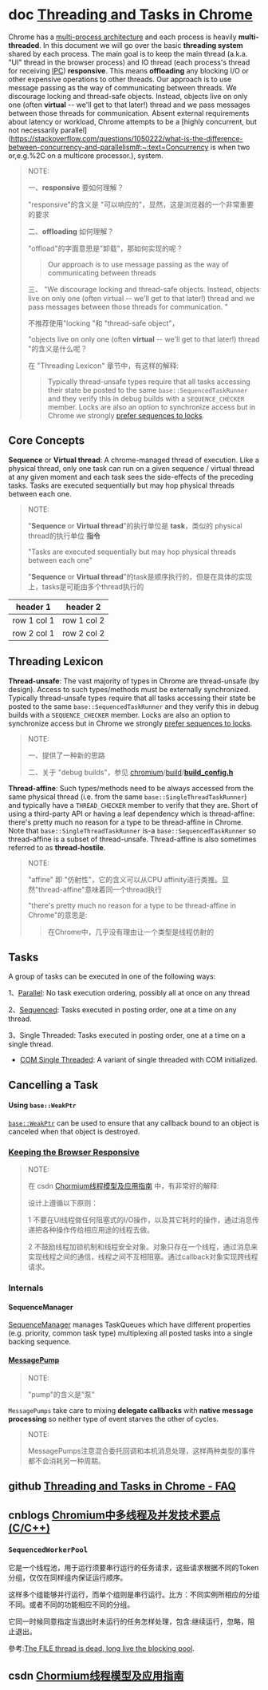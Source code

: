 # doc [Threading and Tasks in Chrome](https://github.com/chromium/chromium/blob/master/docs/threading_and_tasks.md)

Chrome has a [multi-process architecture](https://www.chromium.org/developers/design-documents/multi-process-architecture) and each process is heavily **multi-threaded**. In this document we will go over the basic **threading system** shared by each process. The main goal is to keep the main thread (a.k.a. "UI" thread in the browser process) and IO thread (each process's thread for receiving [IPC](https://en.wikipedia.org/wiki/Inter-process_communication)) **responsive**. This means **offloading** any blocking I/O or other expensive operations to other threads. Our approach is to use message passing as the way of communicating between threads. We discourage locking and thread-safe objects. Instead, objects live on only one (often **virtual** -- we'll get to that later!) thread and we pass messages between those threads for communication. Absent external requirements about latency or workload, Chrome attempts to be a [highly concurrent, but not necessarily parallel](https://stackoverflow.com/questions/1050222/what-is-the-difference-between-concurrency-and-parallelism#:~:text=Concurrency is when two or,e.g.%2C on a multicore processor.), system.

> NOTE: 
>
> 一、**responsive** 要如何理解？
>
> "responsive"的含义是 "可以响应的"，显然，这是浏览器的一个非常重要的要求
>
> 二、**offloading** 如何理解？
>
> "offload"的字面意思是"卸载"，那如何实现的呢？
>
> > Our approach is to use message passing as the way of communicating between threads
>
> 三、 "We discourage locking and thread-safe objects.  Instead, objects live on only one (often virtual -- we'll get to that later!) thread and we pass messages between those threads for communication. "
>
> 不推荐使用"locking "和 "thread-safe object"，
>
> "objects live on only one (often **virtual** -- we'll get to that later!) thread "的含义是什么呢？
>
> 在 "Threading Lexicon" 章节中，有这样的解释:
>
> > Typically thread-unsafe types require that all tasks accessing their state be posted to the same `base::SequencedTaskRunner` and they verify this in debug builds with a `SEQUENCE_CHECKER` member. Locks are also an option to synchronize access but in Chrome we strongly [prefer sequences to locks](https://github.com/chromium/chromium/blob/master/docs/threading_and_tasks.md#Using-Sequences-Instead-of-Locks).
>
> 



## Core Concepts

**Sequence** or **Virtual thread**: A chrome-managed thread of execution. Like a physical thread, only one task can run on a given sequence / virtual thread at any given moment and each task sees the side-effects of the preceding tasks. Tasks are executed sequentially but may hop physical threads between each one.

> NOTE: 
>
> "**Sequence** or **Virtual thread**"的执行单位是 **task**，类似的 physical thread的执行单位 **指令**
>
> "Tasks are executed sequentially but may hop physical threads between each one"
>
> "**Sequence** or **Virtual thread**"的task是顺序执行的，但是在具体的实现上，tasks是可能由多个thread执行的



header 1 | header 2
---|---
row 1 col 1 | row 1 col 2
row 2 col 1 | row 2 col 2


## Threading Lexicon

**Thread-unsafe**: The vast majority of types in Chrome are thread-unsafe (by design). Access to such types/methods must be externally synchronized. Typically thread-unsafe types require that all tasks accessing their state be posted to the same `base::SequencedTaskRunner` and they verify this in debug builds with a `SEQUENCE_CHECKER` member. Locks are also an option to synchronize access but in Chrome we strongly [prefer sequences to locks](https://github.com/chromium/chromium/blob/master/docs/threading_and_tasks.md#Using-Sequences-Instead-of-Locks).

> NOTE: 
>
> 一、提供了一种新的思路
>
> 二、关于 "debug builds"，参见 [chromium](https://github.com/chromium/chromium)/[build](https://github.com/chromium/chromium/tree/master/build)/**[build_config.h](https://github.com/chromium/chromium/blob/master/build/build_config.h)**

**Thread-affine**: Such types/methods need to be always accessed from the same physical thread (i.e. from the same `base::SingleThreadTaskRunner`) and typically have a `THREAD_CHECKER` member to verify that they are. Short of using a third-party API or having a leaf dependency which is thread-affine: there's pretty much no reason for a type to be thread-affine in Chrome. Note that `base::SingleThreadTaskRunner` is-a `base::SequencedTaskRunner` so thread-affine is a subset of thread-unsafe. Thread-affine is also sometimes referred to as **thread-hostile**.

> NOTE: 
>
> "affine" 即 "仿射性"，它的含义可以从CPU affinity进行类推。显然"thread-affine"意味着同一个thread执行
>
> "there's pretty much no reason for a type to be thread-affine in Chrome"的意思是:
>
> > 在Chrome中，几乎没有理由让一个类型是线程仿射的
>
> 

## Tasks

A group of tasks can be executed in one of the following ways:

1、[Parallel](https://github.com/chromium/chromium/blob/master/docs/threading_and_tasks.md#Posting-a-Parallel-Task): No task execution ordering, possibly all at once on any thread

2、[Sequenced](https://github.com/chromium/chromium/blob/master/docs/threading_and_tasks.md#Posting-a-Sequenced-Task): Tasks executed in posting order, one at a time on any thread.

3、Single Threaded: Tasks executed in posting order, one at a time on a single thread.

- [COM Single Threaded](https://github.com/chromium/chromium/blob/master/docs/threading_and_tasks.md#Posting-Tasks-to-a-COM-Single_Thread-Apartment-STA_Thread-Windows): A variant of single threaded with COM initialized.

## Cancelling a Task

#### Using `base::WeakPtr`

[`base::WeakPtr`](https://cs.chromium.org/chromium/src/base/memory/weak_ptr.h) can be used to ensure that any callback bound to an object is canceled when that object is destroyed.

### [Keeping the Browser Responsive](https://github.com/chromium/chromium/blob/master/docs/threading_and_tasks.md#keeping-the-browser-responsive)

> NOTE: 
>
> 在 csdn [Chormium线程模型及应用指南](https://blog.csdn.net/horkychen/article/details/50486062) 中，有非常好的解释:
>
> 设计上遵循以下原则：
>
> 1 不要在UI线程做任何阻塞式的I/O操作，以及其它耗时的操作，通过消息传递把各种操作传给相应用途的线程去做。
>
> 2 不鼓励线程加锁机制和线程安全对象。对象只存在一个线程，通过消息来实现线程之间的通信，线程之间不互相阻塞。通过callback对象实现跨线程请求。
> 

### Internals

#### SequenceManager

[SequenceManager](https://cs.chromium.org/chromium/src/base/task/sequence_manager/sequence_manager.h) manages TaskQueues which have different properties (e.g. priority, common task type) multiplexing all posted tasks into a single backing sequence.

#### [MessagePump](https://github.com/chromium/chromium/blob/master/docs/threading_and_tasks.md#messagepump)

> NOTE: 
>
> "pump"的含义是"泵"

`MessagePumps` take care to mixing **delegate callbacks** with **native message processing** so neither type of event starves the other of cycles.

> NOTE: 
>
> MessagePumps注意混合委托回调和本机消息处理，这样两种类型的事件都不会消耗另一种周期。

## github [Threading and Tasks in Chrome - FAQ](https://github.com/chromium/chromium/blob/master/docs/threading_and_tasks_faq.md)





## cnblogs [Chromium中多线程及并发技术要点(C/C++)](https://www.cnblogs.com/tlnshuju/p/7246578.html)

### `SequencedWorkerPool`

它是一个线程池，用于运行须要串行运行的任务请求，这些请求根据不同的Token分组，仅仅在同样组内保证运行顺序。

这样多个组能够并行运行，而单个组则是串行运行。比方：不同实例所相应的分组不同。或者不同的功能相应不同的分组。

它同一时候同意指定当退出时未运行的任务怎样处理，包含:继续运行，忽略，阻止退出。

參考:[The FILE thread is dead, long live the blocking pool](https://groups.google.com/a/chromium.org/forum/#!topic/chromium-dev/OaA-9rnjOqI).





## csdn [Chormium线程模型及应用指南](https://blog.csdn.net/horkychen/article/details/50486062)

